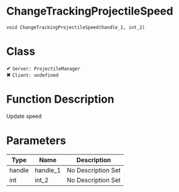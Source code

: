 # ChangeTrackingProjectileSpeed
```
void ChangeTrackingProjectileSpeed(handle_1, int_2)
```
# Class
✔ `Server: ProjectileManager`  
✖ `Client: undefined`  

# Function Description
Update speed
# Parameters
Type|Name|Description
--|--|--
handle|handle_1|No Description Set
int|int_2|No Description Set
